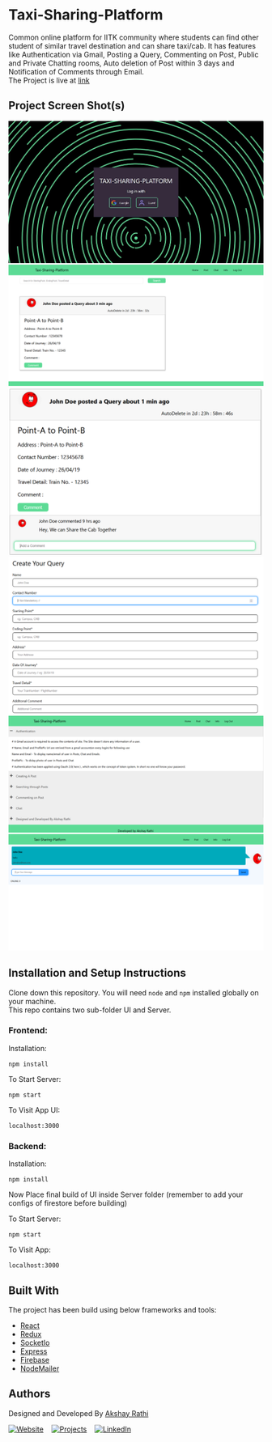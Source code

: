 # Taxi-Sharing-Platform

Common online platform for IITK community where students can find other student of similar travel destination and can share taxi/cab. It has features like Authentication via Gmail, Posting a Query, Commenting on Post, Public and Private Chatting rooms, Auto deletion of Post within 3 days and Notification of Comments through Email.<br>
The Project is live at <a href="https://projects.akshayrathi.com/taxi-sharing-platform" target="_blank">link</a>

## Project Screen Shot(s)

<img src="./Screenshot/taxiSharingPlatform.jpg">

<img src="./Screenshot/dashboard.png">

<img src="./Screenshot/withComment.png">

<img src="./Screenshot/form.png">

<img src="./Screenshot/infoSection.png">

<img src="./Screenshot/chat.png">

## Installation and Setup Instructions

Clone down this repository. You will need `node` and `npm` installed globally on your machine.<br>
This repo contains two sub-folder UI and Server.

### Frontend:

Installation:

```
npm install
```

To Start Server:

```
npm start
```

To Visit App UI:

```
localhost:3000
```

### Backend:

Installation:

```
npm install
```

Now Place final build of UI inside Server folder (remember to add your configs of firestore before building)

To Start Server:

```
npm start
```

To Visit App:

```
localhost:3000
```

## Built With

The project has been build using below frameworks and tools:

- [React](https://reactjs.org/)
- [Redux](https://redux.js.org/)
- [SocketIo](https://socket.io/)
- [Express](https://expressjs.com/)
- [Firebase](https://firebase.google.com/)
- [NodeMailer](https://nodemailer.com/about/)

## Authors

Designed and Developed By [Akshay Rathi](https://akshayrathi.com)

<p><a href="https://akshayrathi.com/" target="_blank"><img alt="Website" src="https://img.shields.io/badge/Portfolio-%234285F4.svg?&style=for-the-badge&logo=google-chrome&logoColor=white"/></a>&nbsp;&nbsp;&nbsp;&nbsp;<a href="https://projects.akshayrathi.com/" target="_blank"><img alt="Projects" src="https://img.shields.io/badge/Projects-%F5AE29.svg?&style=for-the-badge&logo=prometheus&logoColor=white"/></a>&nbsp;&nbsp;&nbsp;&nbsp;<a href="https://www.linkedin.com/in/akshay-rathi-sde/" target="_blank"><img alt="LinkedIn" src="https://img.shields.io/badge/LinkedIn-%230077B5.svg?&style=for-the-badge&logo=LinkedIn&logoColor=white"/></a>&nbsp;&nbsp;&nbsp;&nbsp;
</p><br/>
